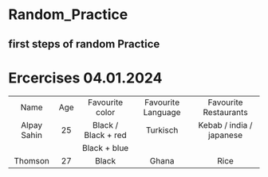 # Random_Practice

## first steps of random Practice

# Ercercises 04.01.2024
||||||
|:-:|:-:|:-:|:-:|:-:|
| Name |Age| Favourite color | Favourite Language | Favourite Restaurants|
|Alpay Sahin|25|Black / Black + red|Turkisch|Kebab / india / japanese|
|||Black + blue|||
|Thomson|27|Black|Ghana|Rice|
